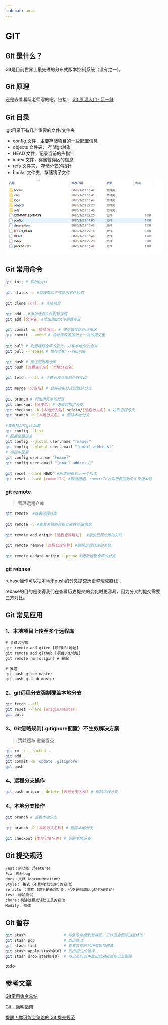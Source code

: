 ```yaml
---
sidebar: auto
---
```


# GIT

## Git 是什么？

 Git是目前世界上最先进的分布式版本控制系统（没有之一）。

## Git 原理

还是去看看阮老师写的吧，链接：  [Git 原理入门- 阮一峰]( http://www.ruanyifeng.com/blog/2018/10/git-internals.html )

## Git 目录

.git目录下有几个重要的文件/文件夹

* config   文件，主要存储项目的一些配置信息
* objects 文件夹， 存储git对象
* HEAD    文件，记录当前的头指针
* index    文件，存储暂存区的信息
* refs       文件夹， 存储分支的指针
* hooks    文件夹，存储钩子文件

![git-catalog](/img/git-catalog.png)

## Git 常用命令

```bash
git init # 初始化git

git status -s #以极简的方式显示文件状态

git clone [url] # 克隆项目

git add . #添加所有文件到暂存区
git add [文件名] #添加指定文件到暂存区

git commit -m [提交信息] # 提交暂存区到仓库区
git commit --amend # 会将修改追加到上一次的提交里

git pull # 取回远程仓库的变化，并与本地分支合并
git pull --rebase # 推荐添加 --rebase

git push # 推送到远程仓库
git push [远程主机名] [本地分支名]

git fetch --all # 下载远程仓库的所有变动

git merge [分支名] # 合并指定分支到当前分支

git branch # 列出所有本地分支
git checkout [分支名] # 切换到指定分支
git checkout -b [本地分支名] origin/[远程分支名] # 拉取远程分支
git branch -d [本地分支名] # 删除本地分支

#查看项目中git配置
git config --list
# 配置全局信息
git config --global user.name "[name]"
git config --global user.email "[email address]"
# 项目中配置
git config user.name "[name]"
git config user.email "[email address]"

git reset --hard HEAD^ #版本回退到上一个版本
git reset --hard [commitId] #取消回退，commitId为你想要回到的未来版本号
```

### git remote 

> 管理远程仓库 

```bash
git remote  #查看远程仓库

git remote -v #查看关联的远程仓库的详细信息

git remote add origin [远程仓库地址]  #添加远程仓库的关联

git remote remove [远程仓库名称] #删除远程仓库的关联

git remote update origin --prune #更新远程仓库的分支
```

### git rebase

rebase操作可以把本地未push的分叉提交历史整理成直线；

rebase的目的是使得我们在查看历史提交的变化时更容易，因为分叉的提交需要三方对比。

## Git 常见应用

### 1、本地项目上传至多个远程库

```shell
# 关联远程库
git remote add gitee [项目URL地址]
git remote add github [项目URL地址]
git remote rm [origin] # 删除

# 推送
git push gitee master
git push github master
```

### 2、git远程分支强制覆盖本地分支

```bash
git fetch --all  
git reset --hard [origin/master] 
git pull
```

### 3、Git忽略规则(.gitignore配置）不生效解决方案

> 清除缓存 重新提交

```bash
git rm -r --cached .
git add .
git commit -m 'update .gitignore'
git push
```

### 4、远程分支操作

```bash
git push origin --delete [远程分支名称] # 删除远程分支
```

### 4、本地分支操作

```bash
git branch # 查看本地分支

git branch -D [本地分支名称] # 删除本地分支

git checkout [本地分支名称] # 切换本地分支
```

## Git 提交规范

```
Feat：新功能（feature）
Fix：修补bug
docs：文档（documentation）
Style： 格式（不影响代码运行的变动）
refactor：重构（即不是新增功能，也不是修改bug的代码变动）
test：增加测试
chore：构建过程或辅助工具的变动
Modify: 修改
```

## Git 暂存

>

```bash
git stash                 # 将修改存储到暂存区，工作区会删除这些修改
git stash pop             # 取出修改
git stash list            # 查看暂存区的所有暂存修改
git stash apply stash@{0} # 取出相应的暂存
git stash drop stash@{0}  # 将记录列表中取出的对应暂存记录删除
```

todo

## 参考文章

[Git常用命令总结](https://www.jianshu.com/p/cdccfef91ae1 )

[Git - 简明指南](http://rogerdudler.github.io/git-guide/index.zh.html)

[提醒！你可能会忽略的 Git 提交规范](https://segmentfault.com/a/1190000022440330)

